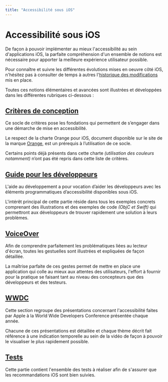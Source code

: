 ```yaml
---
title: "Accessibilité sous iOS"
---
```


# Accessibilité sous iOS

De façon à pouvoir implémenter au mieux l'accessibilité au sein d'applications iOS, la parfaite compréhension d'un ensemble de notions est nécessaire pour apporter la meilleure expérience utilisateur possible.

Pour connaître et suivre les différentes évolutions mises en oeuvre côté iOS, n'hésitez pas à consulter de temps à autres l'[historique&nbsp;des&nbsp;modifications](historique/) mis en place.

Toutes ces notions élémentaires et avancées sont illustrées et développées dans les différentes rubriques ci-dessous&nbsp;:

## [Critères de conception](conception/)
Ce socle de critères pose les fondations qui permettent de s’engager dans une démarche de mise en accessibilité.

Le respect de la charte Orange pour iOS, document disponible sur le site de la marque [Orange](http://design.orange.com/), est un prérequis à l’utilisation de ce socle.

Certains points déjà présents dans cette charte *(utilisation des couleurs notamment)* n’ont pas été repris dans cette liste de critères.

## [Guide pour les développeurs](developpement/)
L'aide au développement a pour vocation d’aider les développeurs avec les éléments programmatiques d’accessibilité disponibles sous iOS.

L'intérêt principal de cette partie réside dans tous les exemples concrets comprenant des illustrations et des exemples de code *(ObjC et Swift)* qui permettront aux développeurs de trouver rapidement une solution à leurs problèmes.

## [VoiceOver](voiceover/)
Afin de comprendre parfaitement les problématiques liées au lecteur d'écran, toutes les gestuelles sont illustrées et expliquées de façon détaillée.

La maîtrise parfaite de ces gestes permet de mettre en place une application qui colle au mieux aux attentes des utilisateurs, l'effort à fournir pour la pratique se faisant tant au niveau des concepteurs que des développeurs et des testeurs.

## [WWDC](wwdc/)
Cette section regroupe des présentations concernant l'accessibilité faites par Apple à la World Wide Developers Conference présentée chaque année.

Chacune de ces présentations est détaillée et chaque thème décrit fait référence à une indication temporelle au sein de la vidéo de façon à pouvoir le visualiser le plus rapidement possible.

## [Tests](test/)
Cette partie contient l'ensemble des tests à réaliser afin de s'assurer que les recommandations iOS sont bien suivies.
